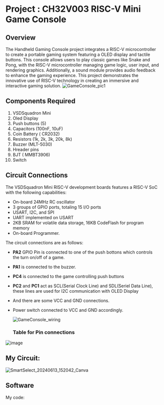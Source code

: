 # Project : CH32V003 RISC-V Mini Game Console
## Overview
The Handheld Gaming Console project integrates a RISC-V microcontroller to create a portable gaming system featuring a OLED display and tactile buttons. This console allows users to play classic games like Snake and Pong, with the RISC-V microcontroller managing game logic, user input, and rendering graphics. Additionally, a sound module provides audio feedback to enhance the gaming experience. This project demonstrates the innovative use of RISC-V technology in creating an immersive and interactive gaming solution.
![GameConsole_pic1](https://github.com/tejasopp/VSD_mini_ResearchInternship/assets/117591903/e3e6c984-1eec-407f-b5c5-ea7b3ac366c7)

## Components Required
1. VSDSquadron Mini
2. Oled Display
3. Push buttons (5)
4. Capacitors (100nF, 10uF)
5. Coin Battery (	CR2032)
6. Resistors (1k, 2k, 3k, 20k, 8k)
7. Buzzer (MLT-5030)
8. Hreader pins
9. BJT (	MMBT3906)
10. Switch


## Circuit Connections
The VSDSquadron Mini RISC-V development boards features a RISC-V SoC with the following capabilities:

- On-board 24MHz RC oscillator
-  3 groups of GPIO ports, totaling 15 I/O ports
- USART, I2C, and SPI
- UART implemented on USART
- 2KB SRAM for volatile data storage, 16KB CodeFlash for program memory
- On-board Programmer.

The circuit connections are as follows:
- **PA2** GPIO Pin is connected to one of the push bottons which controls the turn on/off of a game.
- **PA1** is connected to the buzzer.
- **PC4** is connected to the game controlling push buttons
- **PC2** and **PC1** act as SCL(Serial Clock Line) and SDL(Seriel Data Line), these lines are used for I2C communication with OLED Display
- And there are some VCC and GND connections.
- Power switch connected to VCC and GND accordingly.

  ![GameConsole_wiring](https://github.com/tejasopp/VSD_mini_ResearchInternship/assets/117591903/1635d8a1-8faa-4052-a98d-c688ece05d02)

  ### Table for Pin connections

![image](https://github.com/tejasopp/VSD_mini_ResearchInternship/assets/117591903/93ad1ecf-48d7-44a6-ac2c-c30f88f1a42a)

## My Circuit:
![SmartSelect_20240613_152042_Canva](https://github.com/tejasopp/VSD_mini_ResearchInternship/assets/117591903/48902767-7bb7-49df-b2b9-6487daf49a00)

## Software
My code:



